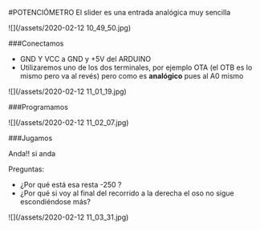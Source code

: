 #POTENCIÓMETRO
El slider es una entrada analógica muy sencilla

![](/assets/2020-02-12 10_49_50.jpg)

###Conectamos

* GND Y VCC a GND y +5V del ARDUINO
* Utilizaremos uno de los dos terminales, por ejemplo OTA (el OTB es lo mismo pero va al revés) pero como es **analógico** pues al A0 mismo

![](/assets/2020-02-12 11_01_19.jpg)

###Programamos

![](/assets/2020-02-12 11_02_07.jpg)

###Jugamos

Anda!! si anda

Preguntas:

* ¿Por qué está esa resta -250 ?
* ¿Por qué si voy al final del recorrido a la derecha el oso no sigue escondiéndose más?

![](/assets/2020-02-12 11_03_31.jpg)